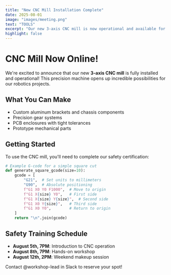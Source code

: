 ```yaml
---
title: "New CNC Mill Installation Complete"
date: 2025-08-01
image: "images/meeting.png"
text: "TOOLS"
excerpt: "Our new 3-axis CNC mill is now operational and available for member projects. Safety training sessions begin next week."
highlight: false
---
```


# CNC Mill Now Online!

We're excited to announce that our new **3-axis CNC mill** is fully installed and operational! This precision machine opens up incredible possibilities for our robotics projects.

## What You Can Make

- Custom aluminum brackets and chassis components
- Precision gear systems
- PCB enclosures with tight tolerances
- Prototype mechanical parts

## Getting Started

To use the CNC mill, you'll need to complete our safety certification:

```python
# Example G-code for a simple square cut
def generate_square_gcode(size=10):
    gcode = [
        "G21",  # Set units to millimeters
        "G90",  # Absolute positioning
        f"G1 X0 Y0 F1000",  # Move to origin
        f"G1 X{size} Y0",   # First side
        f"G1 X{size} Y{size}",  # Second side
        f"G1 X0 Y{size}",   # Third side
        f"G1 X0 Y0",        # Return to origin
    ]
    return "\n".join(gcode)
```

## Safety Training Schedule

- **August 5th, 7PM**: Introduction to CNC operation
- **August 8th, 7PM**: Hands-on workshop
- **August 12th, 2PM**: Weekend makeup session

Contact @workshop-lead in Slack to reserve your spot!